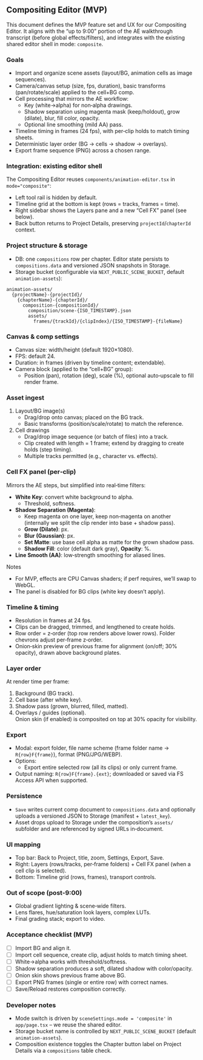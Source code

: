 ## Compositing Editor (MVP)

This document defines the MVP feature set and UX for our Compositing Editor. It aligns with the “up to 9:00” portion of the AE walkthrough transcript (before global effects/filters), and integrates with the existing shared editor shell in mode: `composite`.

### Goals

- Import and organize scene assets (layout/BG, animation cells as image sequences).
- Camera/canvas setup (size, fps, duration), basic transforms (pan/rotate/scale) applied to the cell+BG comp.
- Cell processing that mirrors the AE workflow:
  - Key (white→alpha) for non‑alpha drawings.
  - Shadow separation using magenta mask (keep/holdout), grow (dilate), blur, fill color, opacity.
  - Optional line smoothing (mild AA) pass.
- Timeline timing in frames (24 fps), with per‑clip holds to match timing sheets.
- Deterministic layer order (BG → cells → shadow → overlays).
- Export frame sequence (PNG) across a chosen range.

### Integration: existing editor shell

The Compositing Editor reuses `components/animation-editor.tsx` in `mode="composite"`:

- Left tool rail is hidden by default.
- Timeline grid at the bottom is kept (rows = tracks, frames = time).
- Right sidebar shows the Layers pane and a new “Cell FX” panel (see below).
- Back button returns to Project Details, preserving `projectId`/`chapterId` context.

### Project structure & storage

- DB: one `compositions` row per chapter. Editor state persists to `compositions.data` and versioned JSON snapshots in Storage.
- Storage bucket (configurable via `NEXT_PUBLIC_SCENE_BUCKET`, default `animation-assets`):

```
animation-assets/
  {projectName}-{projectId}/
    {chapterName}-{chapterId}/
      composition-{compositionId}/
        composition/scene-{ISO_TIMESTAMP}.json
        assets/
          frames/{trackId}/{clipIndex}/{ISO_TIMESTAMP}-{fileName}
```

### Canvas & comp settings

- Canvas size: width/height (default 1920×1080).
- FPS: default 24.
- Duration: in frames (driven by timeline content; extendable).
- Camera block (applied to the “cell+BG” group):
  - Position (pan), rotation (deg), scale (%), optional auto‑upscale to fill render frame.

### Asset ingest

1. Layout/BG image(s)
   - Drag/drop onto canvas; placed on the BG track.
   - Basic transforms (position/scale/rotate) to match the reference.
2. Cell drawings
   - Drag/drop image sequence (or batch of files) into a track.
   - Clip created with length = 1 frame; extend by dragging to create holds (step timing).
   - Multiple tracks permitted (e.g., character vs. effects).

### Cell FX panel (per‑clip)

Mirrors the AE steps, but simplified into real‑time filters:

- **White Key**: convert white background to alpha.
  - Threshold, softness.
- **Shadow Separation (Magenta)**:
  - Keep magenta on one layer, keep non‑magenta on another (internally we split the clip render into base + shadow pass).
  - **Grow (Dilate)**: px.
  - **Blur (Gaussian)**: px.
  - **Set Matte**: use base cell alpha as matte for the grown shadow pass.
  - **Shadow Fill**: color (default dark gray), **Opacity**: %.
- **Line Smooth (AA)**: low‑strength smoothing for aliased lines.

Notes

- For MVP, effects are CPU Canvas shaders; if perf requires, we’ll swap to WebGL.
- The panel is disabled for BG clips (white key doesn’t apply).

### Timeline & timing

- Resolution in frames at 24 fps.
- Clips can be dragged, trimmed, and lengthened to create holds.
- Row order = z‑order (top row renders above lower rows). Folder chevrons adjust per‑frame z‑order.
- Onion‑skin preview of previous frame for alignment (on/off; 30% opacity), drawn above background plates.

### Layer order

At render time per frame:

1. Background (BG track).
2. Cell base (after white key).
3. Shadow pass (grown, blurred, filled, matted).
4. Overlays / guides (optional).  
   Onion skin (if enabled) is composited on top at 30% opacity for visibility.

### Export

- Modal: export folder, file name scheme (frame folder name → `R{row}F{frame}`), format (PNG/JPG/WEBP).
- Options:
  - Export entire selected row (all its clips) or only current frame.
- Output naming: `R{row}F{frame}.{ext}`; downloaded or saved via FS Access API when supported.

### Persistence

- `Save` writes current comp document to `compositions.data` and optionally uploads a versioned JSON to Storage (manifest + `latest_key`).
- Asset drops upload to Storage under the composition’s `assets/` subfolder and are referenced by signed URLs in‑document.

### UI mapping

- Top bar: Back to Project, title, zoom, Settings, Export, Save.
- Right: Layers (rows/tracks, per‑frame folders) + Cell FX panel (when a cell clip is selected).
- Bottom: Timeline grid (rows, frames), transport controls.

### Out of scope (post‑9:00)

- Global gradient lighting & scene‑wide filters.
- Lens flares, hue/saturation look layers, complex LUTs.
- Final grading stack; export to video.

### Acceptance checklist (MVP)

- [ ] Import BG and align it.
- [ ] Import cell sequence, create clip, adjust holds to match timing sheet.
- [ ] White→alpha works with threshold/softness.
- [ ] Shadow separation produces a soft, dilated shadow with color/opacity.
- [ ] Onion skin shows previous frame above BG.
- [ ] Export PNG frames (single or entire row) with correct names.
- [ ] Save/Reload restores composition correctly.

### Developer notes

- Mode switch is driven by `sceneSettings.mode = 'composite'` in `app/page.tsx` – we reuse the shared editor.
- Storage bucket name is controlled by `NEXT_PUBLIC_SCENE_BUCKET` (default `animation-assets`).
- Composition existence toggles the Chapter button label on Project Details via a `compositions` table check.
